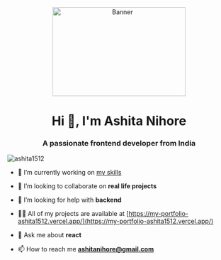 <div align="center">
  <img 
       src="https://media.tenor.com/qcZg6NEi72wAAAAC/money-ohara-mari.gif" 
       alt="Banner" 
       width="300"
       height="200"
       style="margin: 0 auto"/>
</div>
<h1 align="center">Hi 👋, I'm Ashita Nihore</h1>
<h3 align="center">A passionate frontend developer from India</h3>

<p align="left"> <img src="https://komarev.com/ghpvc/?username=ashita1512&label=Profile%20views&color=0e75b6&style=flat" alt="ashita1512" /> </p>

- 🔭 I’m currently working on [my skills](https://github.com/ashita1512/dreamBig)

- 👯 I’m looking to collaborate on **real life projects**

- 🤝 I’m looking for help with **backend**

- 👨‍💻 All of my projects are available at [https://my-portfolio-ashita1512.vercel.app/](https://my-portfolio-ashita1512.vercel.app/)

- 💬 Ask me about **react**

- 📫 How to reach me **ashitanihore@gmail.com**



